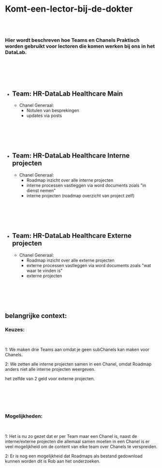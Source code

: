 # Komt-een-lector-bij-de-dokter

<br><br>

### Hier wordt beschreven hoe Teams en Chanels Praktisch worden gebruikt voor lectoren die komen werken bij ons in het DataLab.

<br><br><br><br>









- ## Team: HR-DataLab Healthcare Main
   - Chanel Generaal:
     - Notulen van besprekingen
     - updates via posts


<br><br><br><br>




- ## Team: HR-DataLab Healthcare Interne projecten
  - Chanel Generaal:
     - Roadmap inzicht over alle interne projecten
     - interne processen vastleggen via word documents zoals "in dienst nemen" 
     - interne projecten (roadmap overzicht van project zelf)   
    

   <br><br><br><br>






- ## Team: HR-DataLab Healthcare Externe projecten 
   - Chanel Generaal:
     - Roadmap inzicht over alle externe projecten
     - externe processen vastleggen via word documents zoals "wat waar te vinden is"
     - externe projecten 
       

<br><br><br><br>






## belangrijke context:

### Keuzes:

<br>

1: We maken drie Teams aan omdat je geen subChanels kan maken voor Chanels.

2: We zetten alle interne projecten samen in een Chanel, omdat Roadmap anders niet alle interne projecten weergeven.

het zelfde van 2 geld voor externe projecten.

<br><br><br><br>







### Mogelijkheden:

<br>

1: Het is nu zo gezet dat er per Team maar een Chanel is, naast de interne/externe projecten die allemaal samen moeten in een Chanel is er veel mogelijkheid om de content van elke team over Chanels te verspreiden.

2: Er is nog een mogelijkheid dat Roadmaps als bestand gedownload kunnen worden dit is Rob aan het onderzoeken.

<br><br><br><br>



